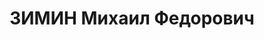 ---
title: ЗИМИН Михаил Федорович
description: "Род. в 1877, Орловская губ., Елецкий уезд, с. Ольшанец, русский, б/п.\
  \ До ареста профессор, зав.кафедрой математики Новочеркасского индустриального института.\
  \ \n  Арестован 04.07.1937. Обв. по ст.ст.58-1\"а\", 58-8 и 58-11 УК РСФСР по обвинению\
  \ в участии в контрреволюционной казачьей организации. Приговор: выездная сессия\
  \ ВК ВС СССР, 14.12.1937 – ВМН. Расстрелян 14.12.1937, в г.Ростове-на-Дону. \n \
  \ Реабилитирован ВК ВС СССР 15.10.1957 за отсутствием состава преступления"
---